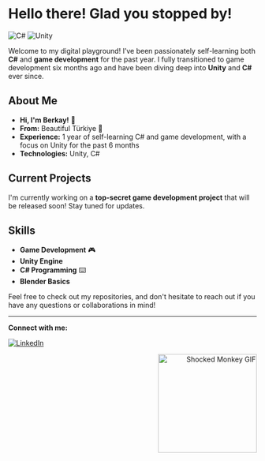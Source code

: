 # Hello there! Glad you stopped by!

![C#](https://img.shields.io/badge/C%23-%231F7A7A?style=flat&logo=c-sharp&logoColor=white)
![Unity](https://img.shields.io/badge/Unity-%23000000?style=flat&logo=unity&logoColor=white)

Welcome to my digital playground! I’ve been passionately self-learning both **C#** and **game development** for the past year. I fully transitioned to game development six months ago and have been diving deep into **Unity** and **C#** ever since.

## About Me

- **Hi, I'm Berkay!** 👋
- **From:** Beautiful Türkiye 🌟
- **Experience:** 1 year of self-learning C# and game development, with a focus on Unity for the past 6 months
- **Technologies:** Unity, C#

## Current Projects

I'm currently working on a **top-secret game development project** that will be released soon! Stay tuned for updates.

## Skills

- **Game Development** 🎮
- **Unity Engine**
- **C# Programming** ⌨️
- **Blender Basics**

Feel free to check out my repositories, and don't hesitate to reach out if you have any questions or collaborations in mind!

---

**Connect with me:**

[![LinkedIn](https://img.shields.io/badge/LinkedIn-%230A66C2?style=for-the-badge&logo=linkedin&logoColor=white)](https://www.linkedin.com/in/berkay-k%C4%B1z%C4%B1ltu%C4%9F-98b769245/)

<!-- Adding GIF on the right side -->
<div align="right">
  <img src="https://media.tenor.com/14155641065388817110/monkey.gif" alt="Shocked Monkey GIF" width="200"/>
</div>
